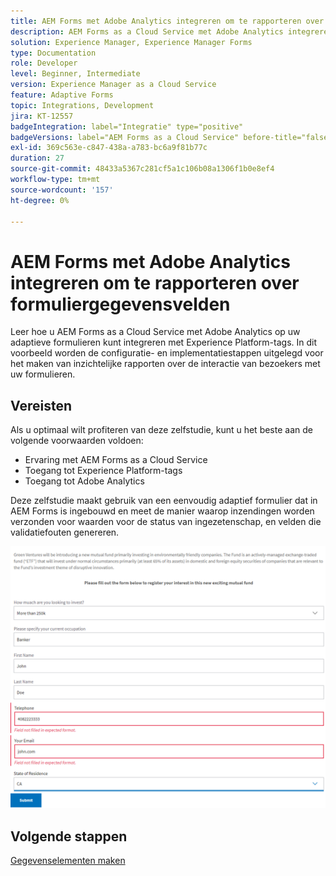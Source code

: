 ```yaml
---
title: AEM Forms met Adobe Analytics integreren om te rapporteren over formuliergegevensvelden
description: AEM Forms as a Cloud Service met Adobe Analytics integreren om formuliergegevensvelden te rapporteren
solution: Experience Manager, Experience Manager Forms
type: Documentation
role: Developer
level: Beginner, Intermediate
version: Experience Manager as a Cloud Service
feature: Adaptive Forms
topic: Integrations, Development
jira: KT-12557
badgeIntegration: label="Integratie" type="positive"
badgeVersions: label="AEM Forms as a Cloud Service" before-title="false"
exl-id: 369c563e-c847-438a-a783-bc6a9f81b77c
duration: 27
source-git-commit: 48433a5367c281cf5a1c106b08a1306f1b0e8ef4
workflow-type: tm+mt
source-wordcount: '157'
ht-degree: 0%

---
```


# AEM Forms met Adobe Analytics integreren om te rapporteren over formuliergegevensvelden

Leer hoe u AEM Forms as a Cloud Service met Adobe Analytics op uw adaptieve formulieren kunt integreren met Experience Platform-tags. In dit voorbeeld worden de configuratie- en implementatiestappen uitgelegd voor het maken van inzichtelijke rapporten over de interactie van bezoekers met uw formulieren.

## Vereisten

Als u optimaal wilt profiteren van deze zelfstudie, kunt u het beste aan de volgende voorwaarden voldoen:

* Ervaring met AEM Forms as a Cloud Service
* Toegang tot Experience Platform-tags
* Toegang tot Adobe Analytics

Deze zelfstudie maakt gebruik van een eenvoudig adaptief formulier dat in AEM Forms is ingebouwd en meet de manier waarop inzendingen worden verzonden voor waarden voor de status van ingezetenschap, en velden die validatiefouten genereren.

![&#x200B; adaptive-form &#x200B;](assets/use-case.png)

## Volgende stappen

[Gegevenselementen maken](./data-elements.md)